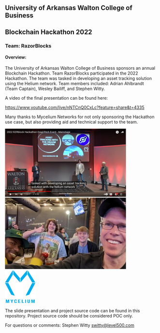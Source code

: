 ## University of Arkansas Walton College of Business
## Blockchain Hackathon 2022

### Team:  RazorBlocks

#### Overview:

The University of Arkansas Walton College of Business sponsors an annual Blockchain Hackathon.  Team RazorBlocks participated in the 2022 Hackathon.   The team was tasked in developing an asset tracking solution using the Helium network.  Team members included:  Adrian Ahlbrandt (Team Captain), Wesley Bailiff, and Stephen Witty.

A video of the final presentation can be found here:

https://www.youtube.com/live/nNTCnQ0CxLc?feature=share&t=4335

Many thanks to Mycelium Networks for not only sponsoring the Hackathon use case, but also providing aid and technical support to the team.


<img src="Pics/RB_Hackathon.jpg" width="400"> &nbsp; &nbsp; <img src="Pics/RB_Team.jpg" width="400"> &nbsp; &nbsp; &nbsp; &nbsp; &nbsp; &nbsp; &nbsp; &nbsp;<img src="Pics/Mycelium.png" width="100">


The slide presentation and project source code can be found in this repository.  Project source code should be considered POC only.

For questions or comments:  Stephen Witty switty@level500.com

